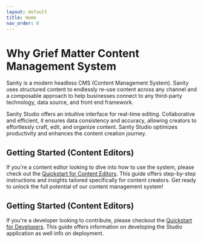 ```yaml
---
layout: default
title: Home
nav_order: 0
---
```


# Why Grief Matter Content Management System

Sanity is a modern headless CMS (Content Management System). Sanity uses structured content to endlessly re-use content across any channel and a composable approach to help businesses connect to any third-party technology, data source, and front end framework.

Sanity Studio offers an intuitive interface for real-time editing. Collaborative and efficient, it ensures data consistency and accuracy, allowing creators to effortlessly craft, edit, and organize content. Sanity Studio optimizes productivity and enhances the content creation journey.

## Getting Started (Content Editors)

If you're a content editor looking to dive into how to use the system, please check out the [Quickstart for Content Editors]({{site.baseurl}}/getting-started/content-editors/). This guide offers step-by-step instructions and insights tailored specifically for content creators. Get ready to unlock the full potential of our content management system!

## Getting Started (Content Editors)

If you're a developer looking to contribute, please checkout the [Quickstart for Developers]({{site.baseurl}}/getting-started/developers/). This guide offers information on developing the Studio application as well info on deployment.
